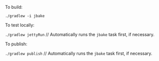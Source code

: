 To build:

`./gradlew -i jbake`

To test locally:

`./gradlew jettyRun`	// Automatically runs the `jbake` task first, if necessary.

To publish:

`./gradlew publish`		// Automatically runs the `jbake` task first, if necessary.